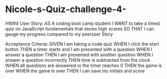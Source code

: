 # Nicole-s-Quiz-challenge-4-
HW#4
User Story:
AS A coding boot camp student
I WANT to take a timed quiz on JavaScript fundamentals that stores high scores
SO THAT I can gauge my progress compared to my peersser Story

Acceptance Criteria:
GIVEN I am taking a code quiz
WHEN I click the start button
THEN a timer starts and I am presented with a question
WHEN I answer a question
THEN I am presented with another question
WHEN I answer a question incorrectly
THEN time is subtracted from the clock
WHEN all questions are answered or the timer reaches 0
THEN the game is over
WHEN the game is over
THEN I can save my initials and score